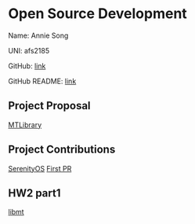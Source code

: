 # Open Source Development

Name: Annie Song

UNI: afs2185

GitHub: [link](https://github.com/afsong)

GitHub README: [link](https://github.com/afsong/afsong/blob/master/README.md)

## Project Proposal

[MTLibrary](../projects/cpp/multithreading.md)

## Project Contributions

[SerenityOS](../projects/cpp/SerenityOS.md)
[First PR](https://github.com/SerenityOS/serenity/pull/18057)

## HW2 part1

[libmt](https://github.com/afsong/libmt)
